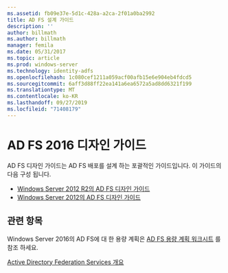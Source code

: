 ```yaml
---
ms.assetid: fb09e37e-5d1c-428a-a2ca-2f01a0ba2992
title: AD FS 설계 가이드
description: ''
author: billmath
ms.author: billmath
manager: femila
ms.date: 05/31/2017
ms.topic: article
ms.prod: windows-server
ms.technology: identity-adfs
ms.openlocfilehash: 1c080cef1211a059acf00afb15e6e904eb4fdcd5
ms.sourcegitcommit: 6aff3d88ff22ea141a6ea6572a5ad8dd6321f199
ms.translationtype: MT
ms.contentlocale: ko-KR
ms.lasthandoff: 09/27/2019
ms.locfileid: "71408179"
---
```

# <a name="ad-fs-2016-design-guide"></a>AD FS 2016 디자인 가이드



AD FS 디자인 가이드는 AD FS 배포를 설계 하는 포괄적인 가이드입니다.  이 가이드의 다음 구성 됩니다.

-   [Windows Server 2012 R2의 AD FS 디자인 가이드](AD-FS-Design-Guide-in-Windows-Server-2012-R2.md)
-   [Windows Server 2012의 AD FS 디자인 가이드](AD-FS-Design-Guide-in-Windows-Server-2012.md)
  

  
## <a name="see-also"></a>관련 항목  
Windows Server 2016의 AD FS에 대 한 용량 계획은 [AD FS 용량 계획 워크시트](http://adfsdocs.blob.core.windows.net/adfs/ADFSCapacity2016.xlsx) 를 참조 하세요.  
  
[Active Directory Federation Services 개요](../../Active-Directory-Federation-Services.md)

